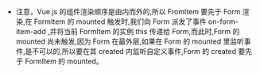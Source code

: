 - 注意，Vue.js 的组件渲染顺序是由内而外的,所以 FromItem 要先于 Form 渲染,在 FormItem 的 mounted 触发时,我们向 Form 派发了事件
  on-form-item-add ,并将当前 FormItem 的实例 this 传递给 Form,而此时,Form 的 mounted 尚未触发,因为 Form 在最外层,如果在 Form 的 mounted 里监听事件,是不可以的,所以要在其 created 内监听自定义事件,Form 的 created 要先于 FormItem 的 mounted。
